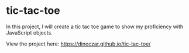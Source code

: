 # tic-tac-toe

In this project, I will create a tic tac toe game to show my proficiency with JavaScript objects.

View the project here: https://dinoczar.github.io/tic-tac-toe/
